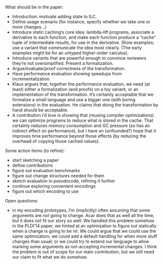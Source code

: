 What should be in the paper:
- Introduction: motivate adding state to ILC.
- Define usage scenario (for instance, specify whether we take one or more changes…)
- Introduce static caching’s core idea: lambda-lift programs, associate a derivative to each function, and make each function produce a “cache” tuple of intermediate results, for use in the derivative. Show examples; use a variant that communicate the idea most clearly. (The early examples might be for an untyped higher-order calculus).
- Introduce variants that are powerful enough to convince reviewers they’re not oversimplified. Present a formalization.
- Argue/evaluate/proof correctness of the transformation.
- Have performance evaluation showing speedups from incrementalization.
- Klaus argues that, together the performance evaluation, we need (at least) either a formalization (and proofs) on a toy variant, or an implementation of the transformation. It’s certainly acceptable that we formalize a small language and use a bigger one (with boring extensions) in the evaluation. He claims that doing the transformation by hand should be acceptable.
- A contribution I’d love is showing that (reusing compiler optimizations) we can optimize programs to reduce what is stored in the cache. That certainly reduces memory consumption and GC pressure (so has an indirect effect on performance), but I have an (unfounded?) hope that it improves time performance beyond those effects (by reducing the overhead of copying those cached values).

Some action items (to refine):
- start sketching a paper
- define contributions
- figure out evaluation benchmarks
- figure out change structures needed for them
- sketch evaluation in pseudocode, refining it further
- continue exploring convenient encodings
- figure out which encoding to use

Open questions:
- in my encoding prototypes, I’m (implicitly) often assuming that some arguments are *not* going to change.
Acar does that as well all the time, but it does *not* fit our story so well. We handled this problem somehow in the PLDI’14 paper, we hinted at an optimization to figure out statically when a change is going to be nil. We could argue that we could use the same optimization; we could add a default handling for when more stuff changes than usual; or we could try to extend our language to allow marking some arguments as not-accepting incremental changes. I think the problem is out of scope for our main contribution, but we still need our claim to fit what we do somehow.
